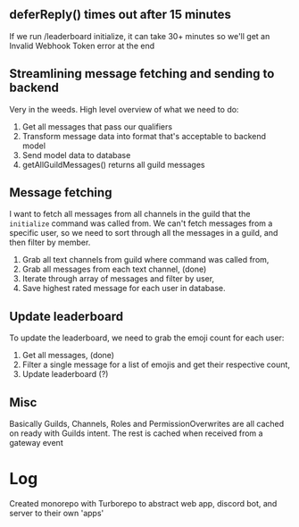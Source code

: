 ## deferReply() times out after 15 minutes

If we run /leaderboard initialize, it can take 30+ minutes so we'll get an Invalid Webhook Token error at the end

## Streamlining message fetching and sending to backend

Very in the weeds. High level overview of what we need to do:

1. Get all messages that pass our qualifiers
2. Transform message data into format that's acceptable to backend model
3. Send model data to database
4. getAllGuildMessages() returns all guild messages

## Message fetching

I want to fetch all messages from all channels in the guild that the `initialize` command was called from. We can't fetch messages from a specific user, so we need to sort through all the messages in a guild, and then filter by member.

1. Grab all text channels from guild where command was called from,
2. Grab all messages from each text channel, (done)
3. Iterate through array of messages and filter by user,
4. Save highest rated message for each user in database.

## Update leaderboard

To update the leaderboard, we need to grab the emoji count for each user:

1. Get all messages, (done)
2. Filter a single message for a list of emojis and get their respective count,
3. Update leaderboard (?)

## Misc

Basically Guilds, Channels, Roles and PermissionOverwrites are all cached on ready with Guilds intent. The rest is cached when received from a gateway event

# Log

Created monorepo with Turborepo to abstract web app, discord bot, and server to their own 'apps'
